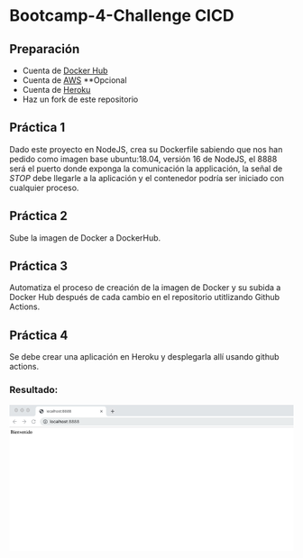 # Bootcamp-4-Challenge CICD

## Preparación

* Cuenta de [Docker Hub](https://hub.docker.com/)
* Cuenta de [AWS](http://aws.amazon.com/) **Opcional
* Cuenta de [Heroku](https://dashboard.heroku.com/login) 
* Haz un fork de este repositorio

## Práctica 1

Dado este proyecto en NodeJS, crea su Dockerfile sabiendo que nos han pedido como imagen base ubuntu:18.04, versión 16 de NodeJS, el 8888 será el puerto donde exponga la comunicación la applicación, la señal de *STOP* debe llegarle a la aplicación y el contenedor podría ser iniciado con cualquier proceso.

## Práctica 2

Sube la imagen de Docker a DockerHub.

## Práctica 3

Automatiza el proceso de creación de la imagen de Docker y su subida a Docker Hub después de cada cambio en el repositorio utitlizando Github Actions.

## Práctica 4

Se debe crear una aplicación en Heroku y desplegarla allí usando github actions.

### Resultado:

![desafio 1](./assets/1.png)
